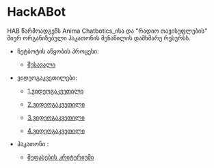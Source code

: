 # HackABot
HAB წარმოადგენს Anima Chatbotics_ისა და "რადიო თავისუფლების" მიერ ორგანიზებული ჰაკათონის მენაწილის დამხმარე რესურსს. 

* ჩეტბოტის აწყობის პროცესი:

  * [შესავალი](page/ჩეტბოტის_შექმნის_პროცესი.html)

* ვიდეოგაკვეთილები:

  * [1.ვიდეოგაკვეთილი](page/1.html)

  * [2.ვიდეოგაკვეთილი](page/2.html)

  * [3.ვიდეოგაკვეთილი](page/3.html)

  * [4.ვიდეოგაკვეთილი](page/4.html)
  
* ჰაკათონი :

  * [შეფასების კრიტერიუმი](page/Newtopic4.html)
